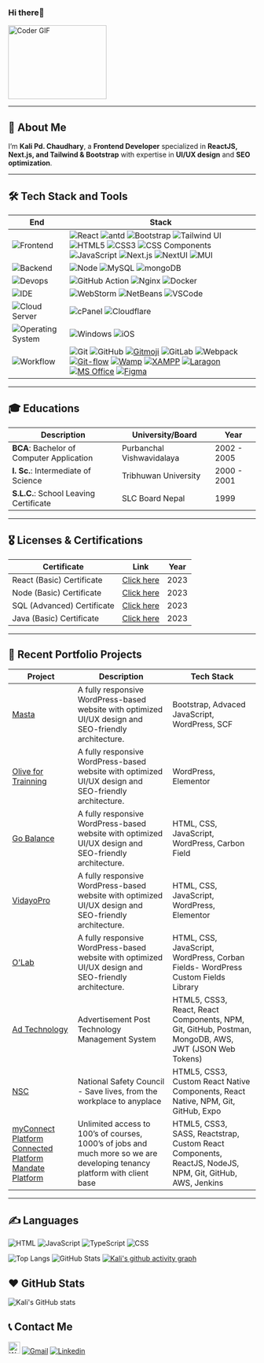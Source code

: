 ### Hi there👋

<img src="https://media.giphy.com/media/SWoSkN6DxTszqIKEqv/giphy.gif" alt="Coder GIF" width="200" height="150" >

---
## 🚀 About Me
I’m **Kali Pd. Chaudhary**, a **Frontend Developer** specialized in **ReactJS, Next.js, and Tailwind & Bootstrap** with expertise in **UI/UX design** and **SEO optimization**.


---

## 🛠 Tech Stack and Tools

| End                                                                  | Stack                                                                                                                                                                                                                                                                                                                       |
| -------------------------------------------------------------------- | --------------------------------------------------------------------------------------------------------------------------------------------------------------------------------------------------------------------------------------------------------------------------------------------------------------------------- | 
| ![Frontend](https://img.shields.io/badge/-Frontend-black?style=flat) | ![React](https://img.shields.io/badge/-React-52BAD7?style=flat&logo=react&logoColor=white) ![antd](https://img.shields.io/badge/-Ant_Design-0170fe?style=flat&logo=ant-design) ![Bootstrap](https://img.shields.io/badge/Bootstrap-7952B3?logo=bootstrap&logoColor=white) ![Tailwind UI](https://img.shields.io/badge/TailwindUI-38B2AC?logo=tailwindcss&logoColor=white) ![HTML5](https://img.shields.io/badge/HTML5-E34F26?style=flat&logo=html5&logoColor=white&) ![CSS3](https://img.shields.io/badge/CSS3-1572B6?style=flat&logo=css3&logoColor=white) ![CSS Components](https://img.shields.io/badge/CSS_Components-1572B6?logo=css3&logoColor=white) ![JavaScript](https://img.shields.io/badge/JavaScript-F7DF1E?style=flat&logo=javascript&logoColor=black) ![Next.js](https://img.shields.io/badge/Next.js-000000?logo=next.js&logoColor=white) ![NextUI](https://img.shields.io/badge/Next-UI-06b7db) ![MUI](https://img.shields.io/badge/Material_UI-v5.15.0-06b7db?logo=mui) |
| ![Backend](https://img.shields.io/badge/-Backend-black?style=flat)   | ![Node](https://img.shields.io/badge/-Node-white?style=flat&logo=node.js) ![MySQL](https://img.shields.io/badge/MySQL-4479A1?logo=mysql&logoColor=white&style=flat-square) ![mongoDB](https://img.shields.io/badge/-mongoDB-white?style=flat&logo=mongodb)                                                                                                                                                                   |
| ![Devops](https://img.shields.io/badge/-Devops-black?style=flat)     | ![GitHub Action][gitHub-action]  ![Nginx](https://img.shields.io/badge/-Nginx-CEF1D1?style=flat&logo=nginx)  ![Docker](https://img.shields.io/badge/-Docker-cbe3f2?style=flat&logo=docker)                                                                                                                                                                    |
| ![IDE](https://img.shields.io/badge/-IDE-black?style=flat)           | ![WebStorm](https://img.shields.io/badge/-WebStorm-3a3a3a?style=flat&logo=webstorm) ![NetBeans](https://img.shields.io/badge/-NetBeans-3a3a3a?style=flat&logo=pycharm) ![VSCode](https://img.shields.io/badge/VSCode-007ACC?logo=visual-studio-code&logoColor=white&style=flat-square)                                                |
| ![Cloud Server](https://img.shields.io/badge/Cloud-Server-333333?logo=windows&logoColor=white)             | ![cPanel](https://img.shields.io/badge/cPanel-EA5C10?logo=cPanel&logoColor=white&label=) ![Cloudflare](https://img.shields.io/badge/CloudFlare-F38020?logo=Cloudflare&logoColor=white&label=)
| ![Operating System](https://img.shields.io/badge/Operating_System-333333?logo=windows&logoColor=white)             | ![Windows](https://img.shields.io/badge/Windows-00adef?logo=windows&logoColor=white) ![iOS](https://img.shields.io/badge/iOS-000000?logo=apple&logoColor=white)                                                                           
| ![Workflow](https://img.shields.io/badge/-Other-black?style=flat)           | ![Git](https://img.shields.io/badge/-Git-black?style=flat&logo=git) ![GitHub](https://img.shields.io/badge/-GitHub-black?style=flat&logo=github)     [![Gitmoji][gitmoji]][gcw] ![GitLab](https://img.shields.io/badge/GitLab-FC6D26?logo=gitlab&logoColor=white) ![Webpack](https://img.shields.io/badge/Webpack-8DD6F9?style=flat&logo=webpack&logoColor=white) [![Git-flow](https://img.shields.io/badge/Git--flow-FF6C37?style=flat&logo=git&logoColor=white)](https://nvie.com/posts/a-successful-git-branching-model/) [![Wamp](https://img.shields.io/badge/WampServer-FF3399?style=flat&logo=git&logoColor=white)](https://www.wampserver.com/) [![XAMPP](https://img.shields.io/badge/XAMPP-FB7A24?style=flat&logo=apache&logoColor=white)](https://www.apachefriends.org/) [![Laragon](https://img.shields.io/badge/Laragon-0E83CD?style=flat&logo=windows&logoColor=white)](https://laragon.org/) [![MS Office](https://img.shields.io/badge/MS_Office-D83B01?style=flat&logo=microsoft&logoColor=white)](https://www.microsoft.com/microsoft-365) [![Figma](https://img.shields.io/badge/Figma-F24E1E?style=flat&logo=Figma&logoColor=white)](https://www.figma.com/)                                                       |

[gitHub-action]: https://img.shields.io/badge/-GitHub_Actions-black?style=flat&logo=github
[gitmoji]: https://img.shields.io/badge/-😉_Gitmoji_Commit_Workflow-black?style=flat
[gcw]: https://github.com/arvinxx/gitmoji-commit-workflow


---
## 🎓 Educations

| **Description**                                | **University/Board**         | **Year**       |
|------------------------------------------------|------------------------------|----------------|
| **BCA**: Bachelor of Computer Application      | Purbanchal Vishwavidalaya    | 2002 - 2005    |
| **I. Sc.**: Intermediate of Science            | Tribhuwan University         | 2000 - 2001    |
| **S.L.C.**: School Leaving Certificate         | SLC Board Nepal              | 1999           |

---
## 🎖️ Licenses & Certifications

| **Certificate**             | **Link**                                                                 | **Year** |
|----------------------------|--------------------------------------------------------------------------|----------|
| React (Basic) Certificate  | [Click here](https://www.hackerrank.com/certificates/3c4ca0d03a88) | 2023     |
| Node (Basic) Certificate   | [Click here](https://www.hackerrank.com/certificates/27dc18ba6f8d) | 2023     |
| SQL (Advanced) Certificate | [Click here](https://www.hackerrank.com/certificates/379bc67e07ff) | 2023     |
| Java (Basic) Certificate   | [Click here](https://www.hackerrank.com/certificates/5ca2578023bb) | 2023     |

---
## 📂 Recent Portfolio Projects

| **Project** | **Description** | **Tech Stack** |
|-------------|-----------------|----------------|
| [Masta](https://www.masta.com/) | A fully responsive WordPress-based website with optimized UI/UX design and SEO-friendly architecture. | Bootstrap, Advaced JavaScript, WordPress, SCF |
| [Olive for Trainning](https://olivefortraining.ie/) | A fully responsive WordPress-based website with optimized UI/UX design and SEO-friendly architecture. | WordPress, Elementor |
| [Go Balance](https://www.go-balance.com/) | A fully responsive WordPress-based website with optimized UI/UX design and SEO-friendly architecture. | HTML, CSS, JavaScript, WordPress, Carbon Field |
| [VidayoPro](https://www.vidayopro.com/) | A fully responsive WordPress-based website with optimized UI/UX design and SEO-friendly architecture. | HTML, CSS, JavaScript, WordPress, Elementor |
| [O'Lab](https://olabsportfolio.com/) | A fully responsive WordPress-based website with optimized UI/UX design and SEO-friendly architecture. | HTML, CSS, JavaScript, WordPress, Corban Fields- WordPress Custom Fields Library |
| [Ad Technology](https://sandbox.adtechnology.myclubireland.com/) | Advertisement Post Technology Management System | HTML5, CSS3, React, React Components, NPM, Git, GitHub, Postman, MongoDB, AWS, JWT (JSON Web Tokens) |
| [NSC](https://www.nsc.org/driveithomeapp) | National Safety Council - Save lives, from the workplace to anyplace | HTML5, CSS3, Custom React Native Components, React Native, NPM, Git, GitHub, Expo |
| [myConnect Platform](https://mc2.myconnect.olivegroup.io/mc2) [Connected Platform](https://connected.myconnect.olivegroup.io/connected) [Mandate Platform](https://mandate.myconnect.olivegroup.io/mandate) | Unlimited access to 100’s of courses, 1000’s of jobs and much more so we are developing tenancy platform with client base | HTML5, CSS3, SASS, Reactstrap, Custom React Components, ReactJS, NodeJS, NPM, Git, GitHub, AWS, Jenkins |

---

## ✍️ Languages
![HTML](https://img.shields.io/badge/-HTML-E34F26?style=flat&logo=html5&logoColor=white) ![JavaScript](https://img.shields.io/badge/-JavaScript-C69D00?style=flat&logo=javascript&logoColor=white) ![TypeScript](https://img.shields.io/badge/-TypeScript-2f74c0?style=flat&logo=typescript&logoColor=white) ![CSS](https://img.shields.io/badge/-CSS-254bdd?style=flat&logo=css3)
 
![Top Langs](https://github-readme-stats.vercel.app/api/top-langs/?username=anuraghazra&layout=compact)  ![GitHub Stats](https://streak-stats.demolab.com?user=kalichaudhary&theme=default&hide_border=true)   [![Kali's github activity graph](https://github-readme-activity-graph.vercel.app/graph?username=kalichaudhary&bg_color=fffff0&color=708090&line=24292e&point=24292e&area=true&hide_border=true)](https://github.com/kalichaudhary/github-readme-activity-graph)

## ❤️ GitHub Stats
![Kali's GitHub stats](https://github-readme-stats.vercel.app/api?username=kalichaudhary\&show_icons=true\&show=reviews,discussions_started,discussions_answered,prs_merged,prs_merged_percentage)

## 📞 Contact Me
<a href="https://api.whatsapp.com/send?phone=%2B9779849152073&text=Hello!"><img src="https://upload.wikimedia.org/wikipedia/commons/6/6b/WhatsApp.svg" width="24" height="24" alt="WhatsApp" /></a>
[![Gmail](https://img.shields.io/badge/-Gmail-c14438?style=flat&logo=Gmail&logoColor=white)](mailto:kalichaudhary@gmail.com)
[![Linkedin](https://img.shields.io/badge/-LinkedIn-blue?style=flat&logo=Linkedin&logoColor=white)](https://www.linkedin.com/in/kalichaudhary)

